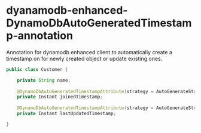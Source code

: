 # dyanamodb-enhanced-DynamoDbAutoGeneratedTimestamp-annotation
Annotation for dynamodb enhanced client to automatically create a timestamp on for newly created object or update existing ones.

```java
public class Customer {

    private String name;
    
    @DynamoDbAutoGeneratedTimestampAttribute(strategy = AutoGenerateStrategy.CREATE)
    private Instant joinedTimestamp;
    
    @DynamoDbAutoGeneratedTimestampAttribute(strategy = AutoGenerateStrategy.ALWAYS)
    private Instant lastUpdatedTimestamp;

}
```
